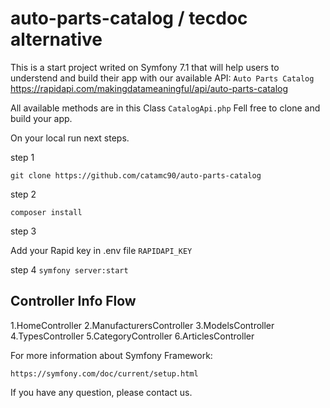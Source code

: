 # auto-parts-catalog / tecdoc alternative


This is a start project writed on Symfony 7.1 that will help users to understend and build their app with our available API:
`Auto Parts Catalog`
https://rapidapi.com/makingdatameaningful/api/auto-parts-catalog


All available methods are in this Class `CatalogApi.php`
Fell free to clone and build your app.

On your local run next steps.

step 1

`git clone https://github.com/catamc90/auto-parts-catalog`

step 2

`composer install`

step 3

Add your Rapid key in .env file
`RAPIDAPI_KEY`

step 4
`symfony server:start`

## Controller Info Flow

1.HomeController
2.ManufacturersController
3.ModelsController
4.TypesController
5.CategoryController
6.ArticlesController


For more information about Symfony Framework:

`https://symfony.com/doc/current/setup.html`

If you have any question, please contact us.